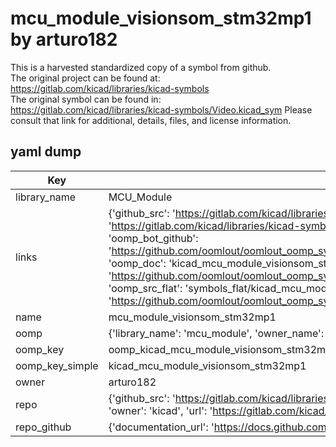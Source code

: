 # mcu_module_visionsom_stm32mp1 by arturo182  
This is a harvested standardized copy of a symbol from github.  
The original project can be found at:  
https://gitlab.com/kicad/libraries/kicad-symbols  
The original symbol can be found in:
https://gitlab.com/kicad/libraries/kicad-symbols/Video.kicad_sym
Please consult that link for additional, details, files, and license information.  
## yaml dump  
| Key | Value |  
| --- | --- |  
| library_name | MCU_Module |  
| links | {'github_src': 'https://gitlab.com/kicad/libraries/kicad-symbols/Video.kicad_sym', 'github_src_repo': 'https://gitlab.com/kicad/libraries/kicad-symbols', 'oomp_bot': 'kicad_mcu_module_visionsom_stm32mp1/working', 'oomp_bot_github': 'https://github.com/oomlout/oomlout_oomp_symbol_bot/tree/main/kicad_mcu_module_visionsom_stm32mp1/working', 'oomp_doc': 'kicad_mcu_module_visionsom_stm32mp1/working', 'oomp_doc_github': 'https://github.com/oomlout/oomlout_oomp_symbol_doc/tree/main/kicad_mcu_module_visionsom_stm32mp1/working', 'oomp_src_flat': 'symbols_flat/kicad_mcu_module_visionsom_stm32mp1/working', 'oomp_src_flat_github': 'https://github.com/oomlout/oomlout_oomp_symbol_src/tree/main/kicad_mcu_module_visionsom_stm32mp1/working'} |  
| name | mcu_module_visionsom_stm32mp1 |  
| oomp | {'library_name': 'mcu_module', 'owner_name': 'kicad', 'symbol_name': 'mcu_module_visionsom_stm32mp1'} |  
| oomp_key | oomp_kicad_mcu_module_visionsom_stm32mp1 |  
| oomp_key_simple | kicad_mcu_module_visionsom_stm32mp1 |  
| owner | arturo182 |  
| repo | {'github_src': 'https://gitlab.com/kicad/libraries/kicad-symbols/Video.kicad_sym', 'name': 'libraries/kicad-symbols', 'owner': 'kicad', 'url': 'https://gitlab.com/kicad/libraries/kicad-symbols'} |  
| repo_github | {'documentation_url': 'https://docs.github.com/rest/repos/repos#get-a-repository', 'message': 'Not Found'} |  

